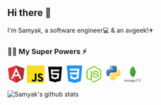 ## Hi there 👋
I'm Samyak, a software engineer💻 & an avgeek!✈

 ### 👨‍💻 My Super Powers ⚡

<code><img height="40" src="https://raw.githubusercontent.com/jainsamyak/jainsamyak/master/images/angular.png"></code>
<code><img height="40" src="https://raw.githubusercontent.com/jainsamyak/jainsamyak/master/images/javascript.png"></code>
<code><img height="40" src="https://raw.githubusercontent.com/jainsamyak/jainsamyak/master/images/html.png"></code>
<code><img height="40" src="https://raw.githubusercontent.com/jainsamyak/jainsamyak/master/images/css.png"></code>
<code><img height="40" src="https://raw.githubusercontent.com/jainsamyak/jainsamyak/master/images/node-js.png"></code>
<code><img height="40" src="https://raw.githubusercontent.com/jainsamyak/jainsamyak/master/images/python.png"></code>
<code><img height="40" src="https://raw.githubusercontent.com/jainsamyak/jainsamyak/master/images/mongodb.png"></code>


![Samyak's github stats](https://github-readme-stats.vercel.app/api?username=jainsamyak&show_icons=true&hide_border=true&count_private=true&theme=prussian)






